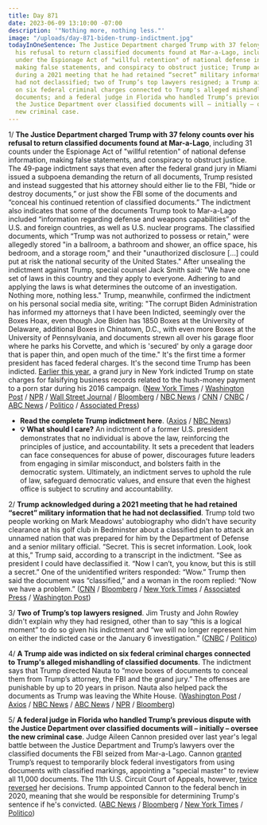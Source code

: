 ```yaml
---
title: Day 871
date: 2023-06-09 13:10:00 -07:00
description: '"Nothing more, nothing less."'
image: "/uploads/day-871-biden-trump-indictment.jpg"
todayInOneSentence: The Justice Department charged Trump with 37 felony counts over
  his refusal to return classified documents found at Mar-a-Lago, including 31 counts
  under the Espionage Act of "willful retention" of national defense information,
  making false statements, and conspiracy to obstruct justice; Trump acknowledged
  during a 2021 meeting that he had retained “secret” military information that he
  had not declassified; two of Trump’s top lawyers resigned; a Trump aide was indicted
  on six federal criminal charges connected to Trump's alleged mishandling of classified
  documents; and a federal judge in Florida who handled Trump’s previous dispute with
  the Justice Department over classified documents will – initially – oversee the
  new criminal case.
---
```


1/ **The Justice Department charged Trump with 37 felony counts over his refusal to return classified documents found at Mar-a-Lago**, including 31 counts under the Espionage Act of "willful retention" of national defense information, making false statements, and conspiracy to obstruct justice. The 49-page indictment says that even after the federal grand jury in Miami issued a subpoena demanding the return of all documents, Trump resisted and instead suggested that his attorney should either lie to the FBI, “hide or destroy documents,” or just show the FBI some of the documents and “conceal his continued retention of classified documents.” The indictment also indicates that some of the documents Trump took to Mar-a-Lago included “information regarding defense and weapons capabilities” of the U.S. and foreign countries, as well as U.S. nuclear programs. The classified documents, which “Trump was not authorized to possess or retain," were allegedly stored "in a ballroom, a bathroom and shower, an office space, his bedroom, and a storage room," and their "unauthorized disclosure \[...\] could put at risk the national security of the United States." After unsealing the indictment against Trump, special counsel Jack Smith said: "We have one set of laws in this country and they apply to everyone. Adhering to and applying the laws is what determines the outcome of an investigation. Nothing more, nothing less." Trump, meanwhile, confirmed the indictment on his personal social media site, writing: "The corrupt Biden Administration has informed my attorneys that I have been Indicted, seemingly over the Boxes Hoax, even though Joe Biden has 1850 Boxes at the University of Delaware, additional Boxes in Chinatown, D.C., with even more Boxes at the University of Pennsylvania, and documents strewn all over his garage floor where he parks his Corvette, and which is 'secured' by only a garage door that is paper thin, and open much of the time." It's the first time a former president has faced federal charges. It's the second time Trump has been indicted. [Earlier this year](https://whatthefuckjusthappenedtoday.com/2023/03/30/day-800/#1-the-manhattan-grand-jury-voted-to), a grand jury in New York indicted Trump on state charges for falsifying business records related to the hush-money payment to a porn star during his 2016 campaign. ([New York Times](https://www.nytimes.com/live/2023/06/09/us/trump-indictment-documents-news) / [Washington Post](https://www.washingtonpost.com/national-security/2023/06/09/trump-indicted-charges-classified-documents/) / [NPR](https://www.npr.org/live-updates/trump-indictment-documents-grand-jury) / [Wall Street Journal](https://www.wsj.com/articles/trump-associate-also-indicted-in-mar-a-lago-documents-case-759cbb17) / [Bloomberg](https://www.bloomberg.com/news/articles/2023-06-09/trump-indictment-unsealed-in-secret-documents-case?srnd=premium&sref=MIBMEEoj) / [NBC News](https://www.nbcnews.com/politics/donald-trump/live-blog/live-updates-trump-indictment-classified-documents-rcna88494) / [CNN](https://www.cnn.com/politics/live-news/trump-indictment-classified-documents-06-09-23/index.html) / [CNBC](https://www.cnbc.com/2023/06/08/trump-indicted-live-updates.html) / [ABC News](https://abcnews.go.com/US/trump-federal-indictment-unsealed-classified-documents-probe/story?id=99963920) / [Politico](https://www.npr.org/live-updates/trump-indictment-documents-grand-jury) / [Associated Press](https://apnews.com/article/donald-trump-classified-documents-indictment-live-updates-d50264cc69b9a6eefd8e47821359ff5e))

* **Read the complete Trump indictment here**. ([Axios](https://www.axios.com/2023/06/09/trump-indictment-unsealed-charges) / [NBC News](https://www.nbcnews.com/politics/read-full-indictment-text-classified-document-probe-rcna88600))
* **💡 What should I care?** An indictment of a former U.S. president demonstrates that no individual is above the law, reinforcing the principles of justice, and accountability. It sets a precedent that leaders can face consequences for abuse of power, discourages future leaders from engaging in similar misconduct, and bolsters faith in the democratic system. Ultimately, an indictment serves to uphold the rule of law, safeguard democratic values, and ensure that even the highest office is subject to scrutiny and accountability.


2/ **Trump acknowledged during a 2021 meeting that he had retained “secret” military information that he had not declassified**. Trump told two people working on Mark Meadows' autobiography who didn't have security clearance at his golf club in Bedminster about a classified plan to attack an unnamed nation that was prepared for him by the Department of Defense and a senior military official. “Secret. This is secret information. Look, look at this,” Trump said, according to a transcript in the indictment. “See as president I could have declassified it. “Now I can’t, you know, but this is still a secret.” One of the unidentified writers responded: “Wow.” Trump then said the document was “classified,” and a woman in the room replied: “Now we have a problem.” ([CNN](https://www.cnn.com/2023/06/09/politics/trump-tape-didnt-declassify-secret-information/) / [Bloomberg](https://www.bloomberg.com/news/articles/2023-06-09/how-trump-showed-a-secret-attack-plan-to-his-golf-club-guests?sref=MIBMEEoj) / [New York Times](https://www.nytimes.com/2023/06/09/us/politics/trump-classified-document-recording-evidence.html?smid=url-share) / [Associated Press](https://apnews.com/article/trump-justice-department-indictment-classified-documents-miami-8315a5b23c18f27083ed64eef21efff3) / [Washington Post](https://www.washingtonpost.com/national-security/2023/06/09/trump-tape-classified-documents/))

3/ **Two of Trump’s top lawyers resigned**. Jim Trusty and John Rowley didn't explain why they had resigned, other than to say “this is a logical moment” to do so given his indictment and “we will no longer represent him on either the indicted case or the January 6 investigation.” ([CNBC](https://www.cnbc.com/2023/06/09/trump-lawyers-quit-classified-documents-case.html) / [Politico](https://www.politico.com/news/2023/06/09/trump-loses-two-lawyers-just-hours-after-being-indicted-00101263))

4/ **A Trump aide was indicted on six federal criminal charges connected to Trump's alleged mishandling of classified documents**. The indictment says that Trump directed Nauta to “move boxes of documents to conceal them from Trump’s attorney, the FBI and the grand jury.” The offenses are punishable by up to 20 years in prison. Nauta also helped pack the documents as Trump was leaving the White House. ([Washington Post](https://www.washingtonpost.com/national-security/2023/06/09/walt-nauta-indicted-trump-classified-documents/) / [Axios](https://www.axios.com/2023/06/09/trump-aide-classified-documents-indictment) / [NBC News](https://www.nbcnews.com/politics/donald-trump/latest-news-trump-indictment-florida-classified-documents-rcna88546) / [ABC News](https://abcnews.go.com/US/trump-valet-walt-nauta-charged-special-counsel-probe/story?id=99962252) / [NPR](https://www.npr.org/live-updates/trump-indictment-documents-grand-jury#trump-says-his-longtime-aide-walt-nauta-will-also-be-indicted) / [Bloomberg](https://www.bloomberg.com/news/articles/2023-06-09/trump-shuffles-legal-team-says-ex-valet-indicted-in-conspiracy?sref=MIBMEEoj))

5/ **A federal judge in Florida who handled Trump’s previous dispute with the Justice Department over classified documents will – initially – oversee the new criminal case**. Judge Aileen Cannon presided over last year's legal battle between the Justice Department and Trump’s lawyers over the classified documents the FBI seized from Mar-a-Lago. Cannon [granted](https://whatthefuckjusthappenedtoday.com/2022/09/06/day-595/#2-a-federal-judge-granted-trump%E2%80%99s-re) Trump’s request to temporarily block federal investigators from using documents with classified markings, appointing a "special master" to review all 11,000 documents. The 11th U.S. Circuit Court of Appeals, however, [twice](https://whatthefuckjusthappenedtoday.com/2022/10/17/day-636/#4-the-justice-department-asked-a-fed) [reversed](https://whatthefuckjusthappenedtoday.com/2022/12/01/day-681/#5-a-federal-appeals-court-halted-the) her decisions. Trump appointed Cannon to the federal bench in 2020, meaning that she would be responsible for determining Trump's sentence if he's convicted. ([ABC News](https://abcnews.go.com/US/judge-aileen-cannon-trump-appointee-initially-assigned-oversee/story?id=99956910) / [Bloomberg](https://www.bloomberg.com/news/articles/2023-06-09/trump-special-master-judge-assigned-to-new-doj-criminal-case?sref=MIBMEEoj) / [New York Times](https://www.nytimes.com/2023/06/09/us/politics/aileen-cannon-trump-judge.html?smid=url-share) / [Politico](https://www.politico.com/news/2023/06/09/trump-appointed-judge-to-oversee-initial-florida-court-appearance-00101273))